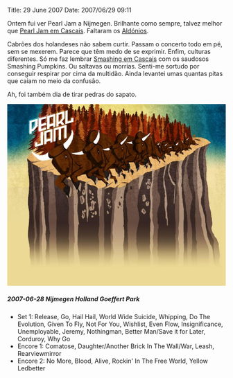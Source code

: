 Title: 29 June 2007
Date: 2007/06/29 09:11

Ontem fui ver Pearl Jam a Nijmegen. Brilhante como sempre, talvez melhor que [Pearl Jam em Cascais](http://eyes.calepin.co/pearl-jam-em-cascais.html). Faltaram os [Aldónios](http://eyes.calepin.co/aldonios.html).

Cabrões dos holandeses não sabem curtir. Passam o concerto todo em pé, sem se mexerem. Parece que têm medo de se exprimir. Enfim, culturas diferentes. Só me faz lembrar [Smashing em Cascais](http://eyes.calepin.co/smashing-em-cascais.html) com os saudosos Smashing Pumpkins. Ou saltavas ou morrias. Senti-me sortudo por conseguir respirar por cima da multidão. Ainda levantei umas quantas pitas que caiam no meio da confusão.

Ah, foi também dia de tirar pedras do sapato.

![Pearl Jam](pearljam.jpg)

##### 2007-06-28  Nijmegen   Holland  Goeffert Park
* Set 1: Release, Go, Hail Hail, World Wide Suicide, Whipping, Do The Evolution, Given To Fly, Not For You, Wishlist, Even Flow, Insignificance, Unemployable, Jeremy, Nothingman, Better Man/Save it for Later, Corduroy, Why Go
* Encore 1: Comatose, Daughter/Another Brick In The Wall/War, Leash, Rearviewmirror
* Encore 2: No More, Blood, Alive, Rockin' In The Free World, Yellow Ledbetter


